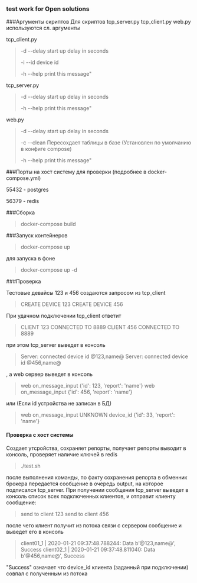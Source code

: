 ### test work for Open solutions

###Аргументы скриптов
Для скриптов tcp_server.py tcp_client.py web.py используются сл. аргументы

tcp_client.py

>-d --delay start up delay in seconds
>
>-i --id device id
>
>-h --help print this message"

tcp_server.py

>-d --delay start up delay in seconds
>
>-h --help print this message"

web.py

>-d --delay start up delay in seconds
>
>-c --clean Пересохдает таблицы в базе (Установлен по умолчанию в конфиге compose)
>
>-h --help print this message"


###Порты на хост систему для проверки (подробнее в docker-compose.yml)

55432 - postgres

56379 - redis

###Сборка
> docker-compose build

###Запуск контейнеров
> docker-compose up

для запуска в фоне

> docker-compose up -d

###Проверка

Тестовые девайсы 123 и 456 создаются запросом из tcp_client

>CREATE DEVICE  123
>CREATE DEVICE  456

При удачном подключении tcp_client ответит

> CLIENT 123 CONNECTED TO 8889
> CLIENT 456 CONNECTED TO 8889

при этом tcp_server выведет в консоль

> Server: connected device id @123,name@
> Server: connected device id @456,name@

, а web сервер выведет в консоль

> web on_message_input {'id': 123, 'report': 'name'}
> web on_message_input {'id': 456, 'report': 'name'}

или (Если id устройства не записан в БД)

> web on_message_input UNKNOWN device_id {'id': 33, 'report': 'name'}


#### Проверка с хост системы

Создает утсройства, сохраняет репорты, получает репорты выводит в консоль, проверяет наличие ключей в redis

> ./test.sh

после выполнения команды, по факту сохранения репорта в обменник брокера передается сообщение в очередь output, на которое подписался tcp_server.
При получении сообщения tcp_server выведет в консоль список всех подключенных клиентов, и отправит клиенту сообщение:

>  send to client 123
>  send to client 456

после чего клиент получит из потока связи с сервером сообщение и выведет его в консоль

> client01_1     | 2020-01-21 09:37:48.788244: Data b'@123,name@', Success
> client02_1     | 2020-01-21 09:37:48.811040: Data b'@456,name@', Success

"Success" означает что device_id клиента (заданный при подключении) совпал с полученным из потока

